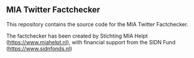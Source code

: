 ## MIA Twitter Factchecker
This repository contains the source code for the MIA Twitter Factchecker. 

The factchecker has been created by Stichting MIA Helpt (https://www.miahelpt.nl), with financial support from the SIDN Fund (https://www.sidnfonds.nl)